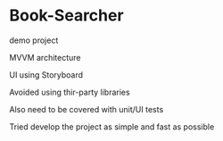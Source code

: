 # Book-Searcher
demo project

MVVM architecture

UI using Storyboard

Avoided using thir-party libraries

Also need to be covered with unit/UI tests

Tried develop the project as simple and fast as possible
